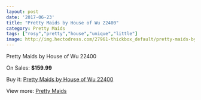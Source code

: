 ```yaml
---
layout: post
date: '2017-06-23'
title: "Pretty Maids by House of Wu 22400"
category: Pretty Maids
tags: ["rosy","pretty","house","unique","little"]
image: http://img.hectodress.com/27961-thickbox_default/pretty-maids-by-house-of-wu-22400.jpg
---
```

Pretty Maids by House of Wu 22400

On Sales: **$159.99**
<a href="https://www.hectodress.com/pretty-maids/13036-pretty-maids-by-house-of-wu-22400.html"><amp-img layout="responsive" width="600" height="600" src="//img.hectodress.com/27961-thickbox_default/pretty-maids-by-house-of-wu-22400.jpg" alt="Pretty Maids by House of Wu 22400 0" /></a>
<a href="https://www.hectodress.com/pretty-maids/13036-pretty-maids-by-house-of-wu-22400.html"><amp-img layout="responsive" width="600" height="600" src="//img.hectodress.com/27962-thickbox_default/pretty-maids-by-house-of-wu-22400.jpg" alt="Pretty Maids by House of Wu 22400 1" /></a>

Buy it: [Pretty Maids by House of Wu 22400](https://www.hectodress.com/pretty-maids/13036-pretty-maids-by-house-of-wu-22400.html "Pretty Maids by House of Wu 22400")

View more: [Pretty Maids](https://www.hectodress.com/200-pretty-maids "Pretty Maids")